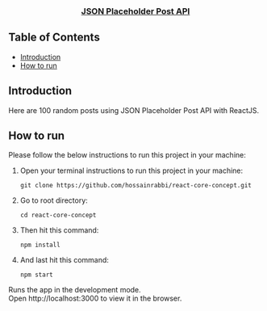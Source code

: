 <h3 align="center">
    <a href="#">JSON Placeholder Post API</a>
</h3>

## Table of Contents

- [Introduction](#introduction)
- [How to run](#how-to-run)

## Introduction

Here are 100 random posts using JSON Placeholder Post API with ReactJS.

## How to run

Please follow the below instructions to run this project in your machine:

1. Open your terminal instructions to run this project in your machine:
   ```
   git clone https://github.com/hossainrabbi/react-core-concept.git
   ```
2. Go to root directory:
   ```
   cd react-core-concept
   ```
3. Then hit this command:
   ```
   npm install
   ```
4. And last hit this command:
   ```
   npm start
   ```

Runs the app in the development mode. \
Open http://localhost:3000 to view it in the browser.
